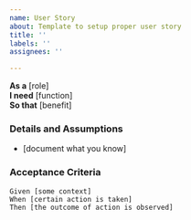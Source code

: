 ```yaml
---
name: User Story
about: Template to setup proper user story
title: ''
labels: ''
assignees: ''

---
```


**As a** [role]  
 **I need** [function]  
 **So that** [benefit]  


 ### Details and Assumptions
 * [document what you know]
   
 ### Acceptance Criteria  
   
 ```gherkin
 Given [some context]
 When [certain action is taken]
 Then [the outcome of action is observed]
